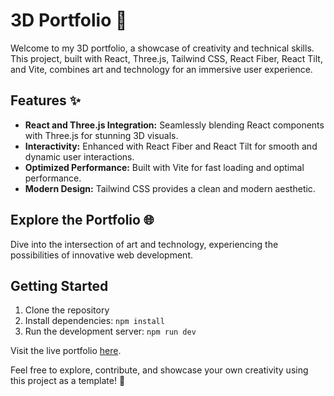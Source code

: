 # 3D Portfolio 🚀

Welcome to my 3D portfolio, a showcase of creativity and technical skills. This project, built with React, Three.js, Tailwind CSS, React Fiber, React Tilt, and Vite, combines art and technology for an immersive user experience.

## Features ✨

- **React and Three.js Integration:** Seamlessly blending React components with Three.js for stunning 3D visuals.
- **Interactivity:** Enhanced with React Fiber and React Tilt for smooth and dynamic user interactions.
- **Optimized Performance:** Built with Vite for fast loading and optimal performance.
- **Modern Design:** Tailwind CSS provides a clean and modern aesthetic.

## Explore the Portfolio 🌐

Dive into the intersection of art and technology, experiencing the possibilities of innovative web development.

## Getting Started 

1. Clone the repository
2. Install dependencies: `npm install`
3. Run the development server: `npm run dev`

Visit the live portfolio [here](https://kbekher.netlify.app/).

Feel free to explore, contribute, and showcase your own creativity using this project as a template! 🎨
